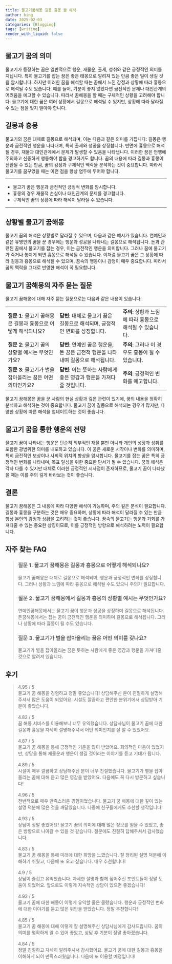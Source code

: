 ```yaml
---
title: 물고기꿈해몽 길몽 흉몽 꿈 해석
author: bing
date: 2025-02-03
categories: [Blogging]
tags: [writing]
render_with_liquid: false
---
```



<h2 id='물고기_꿈의_의미'>물고기 꿈의 의미</h2>

<p>물고기가 등장하는 꿈은 일반적으로 행운, 재물운, 출세, 성취와 같은 긍정적인 의미를 지닙니다. 특히 물고기를 잡는 꿈은 좋은 태몽으로 알려져 있는 만큼 좋은 일이 생길 것을 암시합니다. 하지만 이러한 꿈을 해석할 때는 꿈에서 느낀 감정과 상황에 따라 흉몽으로 해석될 수도 있습니다. 예를 들어, 기분이 좋지 않았다면 금전적인 문제나 대인관계의 어려움을 예고할 수 있습니다. 따라서 꿈해몽을 할 때는 구체적인 상황을 고려해야 합니다. 물고기에 대한 꿈은 여러 상황에서 길몽으로 해석될 수 있지만, 상황에 따라 달라질 수 있는 점을 잊지 말아야 합니다.</p>

<h2 id='길몽과_흉몽'>길몽과 흉몽</h2>

<p>물고기의 꿈은 대체로 길몽으로 해석되며, 이는 다음과 같은 의미를 가집니다: 길몽은 행운과 금전적인 행운을 나타내며, 특히 출세와 성공을 상징합니다. 반면에 흉몽으로 해석될 경우, 재물과 대인관계에서 문제가 발생할 수 있음을 나타냅니다. 이러한 꿈은 언행에 주의하고 신중하게 행동해야 함을 경고하기도 합니다. 꿈의 내용에 따라 길몽과 흉몽이 전환될 수 있는 만큼, 꿈의 감정과 구체적인 맥락을 분석하는 것이 중요합니다. 따라서 물고기를 꿈꾸었을 때는 이런 점을 항상 염두에 두어야 합니다.</p>

<hr />

<ul>
    <li>물고기 꿈은 행운과 금전적인 긍정적 변화를 암시합니다.</li>
    <li>흉몽의 경우 재물적 손실이나 대인관계의 문제를 경고합니다.</li>
    <li>구체적인 꿈의 상황에 따라 해석이 달라질 수 있습니다.</li>
</ul>

<hr />

<h2 id='상황별_물고기_꿈해몽'>상황별 물고기 꿈해몽</h2>

<p>물고기 꿈의 해석은 상황별로 달라질 수 있으며, 다음과 같은 예시가 있습니다. 연예인과 같은 유명인의 꿈을 꾼 경우에는 행운과 성공을 나타내는 길몽으로 해석됩니다. 돈과 관련된 꿈에서 물고기를 잡는 경우, 이는 금전적인 행운을 의미합니다. 그러나 꿈에 물고기가 죽거나 놓치게 되면 흉몽으로 해석될 수 있습니다. 이처럼 물고기 꿈은 그 상황에 따라 길몽과 흉몽으로 해석될 수 있으며, 꿈속의 행동이나 감정이 매우 중요합니다. 따라서 꿈의 맥락을 그대로 반영한 해석이 꼭 필요합니다.</p>

<h2 id='물고기_꿈해몽의_자주_묻는_질문'>물고기 꿈해몽의 자주 묻는 질문</h2>

<p>물고기 꿈해몽에 대해 자주 묻는 질문으로는 다음과 같은 내용이 있습니다:</p>

<table>
    <tr>
        <td><b>질문 1</b>: 물고기 꿈해몽은 길몽과 흉몽으로 어떻게 해석되나요?</td>
        <td><b>답변</b>: 대체로 물고기 꿈은 길몽으로 해석되며, 긍정적인 변화를 상징합니다.</td>
        <td><b>주의</b>: 상황과 느낌에 따라 흉몽으로 해석될 수 있습니다.</td>
    </tr>
    <tr>
        <td><b>질문 2</b>: 물고기 꿈의 상황별 예시는 무엇인가요?</td>
        <td><b>답변</b>: 연예인 꿈은 행운을, 돈 꿈은 금전적 행운을 나타내며 길몽으로 해석됩니다.</td>
        <td><b>주의</b>: 그러나 이 경우도 흉몽이 될 수 있습니다.</td>
    </tr>
    <tr>
        <td><b>질문 3</b>: 물고기가 별을 잡아올리는 꿈은 어떤 의미인가요?</td>
        <td><b>답변</b>: 이는 뜻하는 사람에게 좋은 영감과 행운을 가져다줄 것입니다.</td>
        <td><b>주의</b>: 긍정적인 변화를 예고합니다.</td>
    </tr>
</table>

<p>물고기 꿈해몽은 꿈을 꾼 사람의 현실 상황과 깊은 관련이 있기에, 꿈의 내용을 정확히 분석하고 해석하는 것이 중요합니다. 물고기 꿈이 길몽으로 해석되는 경우가 많지만, 다양한 상황에 따른 해석을 업데이트하는 것이 좋습니다.</p>

<h2 id='물고기_꿈을_통한_행운의_전망'>물고기 꿈을 통한 행운의 전망</h2>

<p>물고기 꿈이 나타내는 행운은 단순히 외부적인 재물 뿐만 아니라 개인의 성장과 성취를 포함한 광범위한 의미를 내포하고 있습니다. 이 꿈은 새로운 시작이나 변화를 의미하며, 특히 금전적인 보상이나 사회적 위치의 향상을 암시합니다. 물고기를 잡는 꿈은 특히 긍정적인 변화를 나타내며, 목표 달성을 위한 중요한 단서가 될 수 있습니다. 꿈의 해석은 각자 다를 수 있지만 대체로 이러한 긍정적인 시사점이 존재하므로, 물고기 꿈이 나타났을 때는 이를 주의 깊게 바라보는 것이 좋습니다.</p>

<h2 id='결론'>결론</h2>

<p>물고기 꿈해몽은 그 내용에 따라 다양한 해석이 가능하며, 주의 깊은 분석이 필요합니다. 길몽과 흉몽을 구분하는 것은 매우 중요하며, 상황에 따라 해석이 달라질 수 있는 만큼 항상 본인의 감정과 상황을 고려하는 것이 좋습니다. 꿈속의 물고기는 행운과 기회를 가져다줄 수 있는 중요한 상징이므로, 이를 긍정적인 방향으로 해석하려는 노력이 필요합니다.</p>


<h2 id='자주_찾는_FAQ'>자주 찾는 FAQ</h2>
<div itemscope="" itemtype="https://schema.org/FAQPage">
<blockquote>
<div itemscope="" itemprop="mainEntity" itemtype="https://schema.org/Question">
<h3 itemprop="name">질문 1. 물고기 꿈해몽은 길몽과 흉몽으로 어떻게 해석되나요?</h3>
<div itemscope="" itemprop="acceptedAnswer" itemtype="https://schema.org/Answer">
<span itemprop="text">
<p>물고기 꿈해몽은 대체로 길몽으로 해석되며, 행운과 긍정적인 변화를 상징합니다. 그러나 상황과 느낌에 따라 흉몽으로 해석될 수도 있으니 주의가 필요합니다.</p>
</span>
</div>
</div>

<div itemscope="" itemprop="mainEntity" itemtype="https://schema.org/Question">
<h3 itemprop="name">질문 2. 물고기 꿈해몽에서 길몽과 흉몽의 상황별 예시는 무엇인가요?</h3>
<div itemscope="" itemprop="acceptedAnswer" itemtype="https://schema.org/Answer">
<span itemprop="text">
<p>연예인꿈해몽에서는 물고기 꿈이 행운과 성공을 상징하며 길몽으로 해석됩니다. 돈꿈해몽에서는 잡는 꿈이 금전적인 행운을 의미하며 길몽으로 해석됩니다. 그러나 상황에 따라 흉몽이 될 수도 있습니다.</p>
</span>
</div>
</div>

<div itemscope="" itemprop="mainEntity" itemtype="https://schema.org/Question">
<h3 itemprop="name">질문 3. 물고기가 별을 잡아올리는 꿈은 어떤 의미를 갖나요?</h3>
<div itemscope="" itemprop="acceptedAnswer" itemtype="https://schema.org/Answer">
<span itemprop="text">
<p>물고기가 별을 잡아올리는 꿈은 뜻하는 사람에게 좋은 영감과 행운을 가져다줄 것으로 알려져 있습니다.</p>
</span>
</div>
</div>
</blockquote>
</div>
<h2 id='후기'>후기</h2>
<div itemscope itemtype="https://schema.org/Product">
  <blockquote>
  <div itemprop="review" itemscope itemtype="https://schema.org/Review">
      <div itemprop="reviewRating" itemscope itemtype="https://schema.org/Rating"> <span itemprop="ratingValue">4.95</span> / <span itemprop="bestRating">5</span> </div>
      <span itemprop="reviewBody">물고기 꿈 해몽을 경험하고 정말 좋았습니다! 상담해주신 분이 친절하게 설명해주셔서 많은 도움이 되었어요. 시설도 깔끔하고 편안한 분위기에서 상담받아 기분이 좋았습니다.</span>
  </div>
  <br>
  <div itemprop="review" itemscope itemtype="https://schema.org/Review">
      <div itemprop="reviewRating" itemscope itemtype="https://schema.org/Rating"> <span itemprop="ratingValue">4.82</span> / <span itemprop="bestRating">5</span> </div>
      <span itemprop="reviewBody">꿈 해몽 서비스를 이용해보니 너무 유익했습니다. 상담사님이 물고기 꿈에 대한 길몽과 흉몽을 자세히 설명해주셔서 어떤 의미인지를 잘 알 수 있었어요.</span>
  </div>
  <br>
  <div itemprop="review" itemscope itemtype="https://schema.org/Review">
      <div itemprop="reviewRating" itemscope itemtype="https://schema.org/Rating"> <span itemprop="ratingValue">4.87</span> / <span itemprop="bestRating">5</span> </div>
      <span itemprop="reviewBody">물고기 꿈 해몽을 통해 긍정적인 기운을 많이 받았어요. 회의적인 마음이 있었지만, 상담을 통해 재물운과 행운이 생길 것이라는 이야기를 듣고 기대가 됩니다.</span>
  </div>
  <br>
  <div itemprop="review" itemscope itemtype="https://schema.org/Review">
      <div itemprop="reviewRating" itemscope itemtype="https://schema.org/Rating"> <span itemprop="ratingValue">4.89</span> / <span itemprop="bestRating">5</span> </div>
      <span itemprop="reviewBody">시설이 매우 깔끔하고 상담해주신 분이 너무 친절했습니다. 물고기가 별을 잡아올리는 꿈에 대해 듣고 많은 영감을 받았어요. 다음에도 꼭 다시 방문하고 싶습니다!</span>
  </div>
  <br>
  <div itemprop="review" itemscope itemtype="https://schema.org/Review">
      <div itemprop="reviewRating" itemscope itemtype="https://schema.org/Rating"> <span itemprop="ratingValue">4.96</span> / <span itemprop="bestRating">5</span> </div>
      <span itemprop="reviewBody">전반적으로 매우 만족스러운 경험이었습니다. 물고기 꿈 해몽에 대한 깊이 있는 설명 덕분에 많은 것을 깨달았습니다. 나중에 친구들에게도 추천할 생각입니다!</span>
  </div>
  <br>
  <div itemprop="review" itemscope itemtype="https://schema.org/Review">
      <div itemprop="reviewRating" itemscope itemtype="https://schema.org/Rating"> <span itemprop="ratingValue">4.93</span> / <span itemprop="bestRating">5</span> </div>
      <span itemprop="reviewBody">상담이 정말 좋았어요! 물고기 꿈의 의미에 대해 많은 정보를 얻을 수 있었고, 좋은 방향으로 나아갈 수 있을 것 같습니다. 질문에도 친절히 답해주셔서 감사했습니다.</span>
  </div>
  <br>
  <div itemprop="review" itemscope itemtype="https://schema.org/Review">
      <div itemprop="reviewRating" itemscope itemtype="https://schema.org/Rating"> <span itemprop="ratingValue">4.83</span> / <span itemprop="bestRating">5</span> </div>
      <span itemprop="reviewBody">물고기 꿈 해몽을 통해 미래에 대한 희망을 느꼈습니다. 잘 정리된 설명 덕분에 이해하기 쉬웠고, 다음에 또 오고 싶습니다. 매우 추천합니다!</span>
  </div>
  <br>
  <div itemprop="review" itemscope itemtype="https://schema.org/Review">
      <div itemprop="reviewRating" itemscope itemtype="https://schema.org/Rating"> <span itemprop="ratingValue">4.9</span> / <span itemprop="bestRating">5</span> </div>
      <span itemprop="reviewBody">상담이 즐겁고 유익했습니다. 자세한 설명과 함께 짚어주신 포인트들이 정말 도움이 되었어요. 앞으로도 이렇게 지속적인 상담이 있으면 좋겠습니다!</span>
  </div>
  <br>
  <div itemprop="review" itemscope itemtype="https://schema.org/Review">
      <div itemprop="reviewRating" itemscope itemtype="https://schema.org/Rating"> <span itemprop="ratingValue">4.92</span> / <span itemprop="bestRating">5</span> </div>
      <span itemprop="reviewBody">물고기 꿈에 대한 해몽이 이렇게 유익할 줄은 몰랐습니다. 행운과 긍정적인 변화에 대한 이야기를 듣고 많은 위안을 받았습니다. 정말 추천합니다!</span>
  </div>
  <br>
  <div itemprop="review" itemscope itemtype="https://schema.org/Review">
      <div itemprop="reviewRating" itemscope itemtype="https://schema.org/Rating"> <span itemprop="ratingValue">4.85</span> / <span itemprop="bestRating">5</span> </div>
      <span itemprop="reviewBody">물고기 꿈 해몽에 대해 이렇게 잘 설명해주신 상담사님에게 감사드립니다. 꿈의 의미를 명확하게 알 수 있어 좋았고, 상담 후 기분이 정말 좋아졌습니다.</span>
  </div>
  <br>
  <div itemprop="review" itemscope itemtype="https://schema.org/Review">
      <div itemprop="reviewRating" itemscope itemtype="https://schema.org/Rating"> <span itemprop="ratingValue">4.84</span> / <span itemprop="bestRating">5</span> </div>
      <span itemprop="reviewBody">정말 친절하고 자세히 알려주셔서 감사했어요. 물고기 꿈에 대한 길몽과 흉몽을 이해하게 되어 만족스러웠습니다. 다음에 또 이용할 예정입니다!</span>
  </div>
  </blockquote>
</div>
